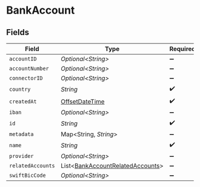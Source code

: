 # BankAccount


## Fields

| Field                                                                                     | Type                                                                                      | Required                                                                                  | Description                                                                               |
| ----------------------------------------------------------------------------------------- | ----------------------------------------------------------------------------------------- | ----------------------------------------------------------------------------------------- | ----------------------------------------------------------------------------------------- |
| `accountID`                                                                               | *Optional\<String>*                                                                       | :heavy_minus_sign:                                                                        | N/A                                                                                       |
| `accountNumber`                                                                           | *Optional\<String>*                                                                       | :heavy_minus_sign:                                                                        | N/A                                                                                       |
| `connectorID`                                                                             | *Optional\<String>*                                                                       | :heavy_minus_sign:                                                                        | N/A                                                                                       |
| `country`                                                                                 | *String*                                                                                  | :heavy_check_mark:                                                                        | N/A                                                                                       |
| `createdAt`                                                                               | [OffsetDateTime](https://docs.oracle.com/javase/8/docs/api/java/time/OffsetDateTime.html) | :heavy_check_mark:                                                                        | N/A                                                                                       |
| `iban`                                                                                    | *Optional\<String>*                                                                       | :heavy_minus_sign:                                                                        | N/A                                                                                       |
| `id`                                                                                      | *String*                                                                                  | :heavy_check_mark:                                                                        | N/A                                                                                       |
| `metadata`                                                                                | Map\<String, *String*>                                                                    | :heavy_minus_sign:                                                                        | N/A                                                                                       |
| `name`                                                                                    | *String*                                                                                  | :heavy_check_mark:                                                                        | N/A                                                                                       |
| `provider`                                                                                | *Optional\<String>*                                                                       | :heavy_minus_sign:                                                                        | N/A                                                                                       |
| `relatedAccounts`                                                                         | List\<[BankAccountRelatedAccounts](../../models/shared/BankAccountRelatedAccounts.md)>    | :heavy_minus_sign:                                                                        | N/A                                                                                       |
| `swiftBicCode`                                                                            | *Optional\<String>*                                                                       | :heavy_minus_sign:                                                                        | N/A                                                                                       |